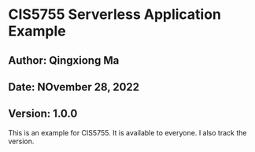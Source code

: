 ﻿# CIS5755 Serverless Application Example

## Author: Qingxiong Ma

## Date: NOvember 28, 2022
## Version: 1.0.0

This is an example for CIS5755. It is available to everyone.
I also track the version.
